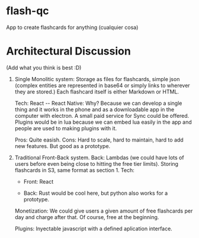 # flash-qc
App to create flashcards for anything (cualquier cosa)

# Architectural Discussion

(Add what you think is best :D)

1. Single Monolitic system: Storage as files for flashcards, simple json (complex entities are represented in base64 or simply links to wherever they are stored.) Each flashcard itself is either Markdown or HTML. 

    Tech: React -- React Native: Why? Because we can develop a single thing and it works in the phone and as a downloadable app in the computer with electron. A small paid service for Sync could be offered. Plugins would be in lua because we can embed lua easily in the app and people are used to making plugins with it.

    Pros: Quite easish.
    Cons: Hard to scale, hard to maintain, hard to add new features. But good as a prototype.

2. Traditional Front-Back system. Back: Lambdas (we could have lots of users before even being close to hitting the free tier limits). Storing flashcards in S3, same format as section 1. 
    Tech:
    - Front: React

    - Back: Rust would be cool here, but python also works for a prototype.

    Monetization: We could give users a given amount of free flashcards per day and charge after that. Of course, free at the beginning.

    Plugins: Inyectable javascript with a defined aplication interface.





